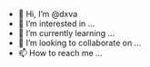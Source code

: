 - 👋 Hi, I’m @dxva
- 👀 I’m interested in ...
- 🌱 I’m currently learning ...
- 💞️ I’m looking to collaborate on ...
- 📫 How to reach me ...

<!---
DXVA/DXVA is a ✨ special ✨ repository because its `README.md` (this file) appears on your GitHub profile.
You can click the Preview link to take a look at your changes.
--->
